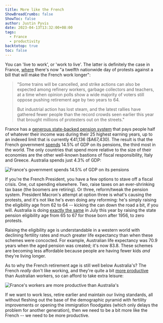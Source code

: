```yaml
---
title: More like the French
ShowBreadCrumbs: false
ShowToc: false
author: Justin Pyvis
date: 2023-04-13T13:32:00+08:00
tags:
  - France
  - productivity
backtotop: true
toc: false
---
```

You can 'live to work', or 'work to live'. The latter is definitely the case in France, [where](https://www.reuters.com/world/europe/france-witness-12th-nationwide-strike-against-macrons-pension-law-2023-04-13/) there's now "a twelfth nationwide day of protests against a bill that will make the French work longer":

> "Some trains will be cancelled, and strike actions can also be expected among refinery workers, garbage collectors and teachers, at a time when opinion polls show a wide majority of voters still oppose pushing retirement age by two years to 64.
> 
> But industrial action has lost steam, and the latest rallies have gathered fewer people than the record crowds seen earlier this year that brought millions of protesters out on the streets."

France has a [generous state-backed pension system](https://www.cleiss.fr/docs/regimes/regime_france/an_3.html) that pays people half of whatever their income was during their 25 highest earning years, up to an indexed limit that is currently €41,136 ($A67,430). The result is that the French government [spends](https://data.oecd.org/socialexp/pension-spending.htm) 14.5% of GDP on its pensions, the third most in the world. The only countries that spend more relative to the size of their economies are the other well-known bastions of fiscal responsibility, Italy and Greece. Australia spends just 4.3% of GDP:

![France's government spends 14.5% of GDP on its pensions](/images/pension-spending-oecd-2020.jpg)

If you're the French President, you have a few options to stave off a fiscal crisis. One, cut spending elsewhere. Two, raise taxes on an ever-shrinking tax base (the boomers are retiring). Or three, reform/tweak the pension system. President Macron's attempt at option three is what's causing the protests, and it's not like he's even doing any reforming: he's simply raising the eligibility age from 62 to 64 -- kicking the can down the road a bit, if you will. Australia is doing [exactly the same](https://www.dss.gov.au/seniors/benefits-payments/age-pension) in July this year by raising the state pension eligibility age from 65 to 67 for those born after 1956,  to zero protests.

Raising the eligibility age is understandable in a western world with declining fertility rates and much greater life expectancy than when these schemes were concocted. For example, Australian life expectancy was 70.9 years when the aged pension was created; it's now 83.8. These schemes are becoming less affordable because people are having fewer kids *and* they're living longer.

As to why the French retirement age is still well below Australia's? The French *really* don't like working, and they're quite a bit [more productive](https://www.pc.gov.au/inquiries/completed/productivity/interim1-key-to-prosperity) than Australian workers, so can afford to take extra leisure:

![France's workers are more productive than Australia's](/images/labour-productivity-2017.jpg)

If we want to work less, retire earlier and maintain our living standards, all without fleshing out the base of the demographic pyramid with fertility improvements or opening the immigration floodgates (which only delays the problem for another generation), then we need to be a bit more like the French -- we need to be more productive.